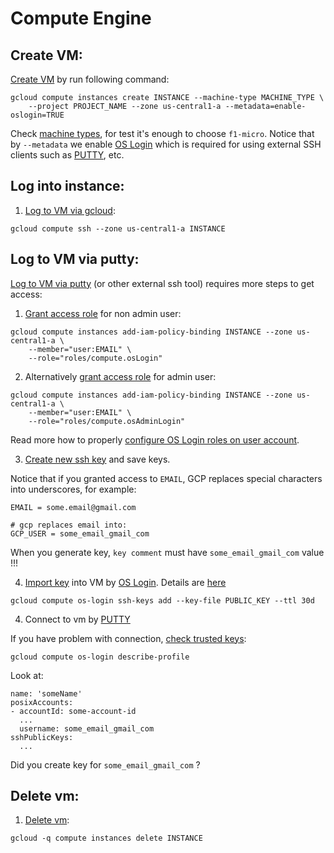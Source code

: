 # Compute Engine

## Create VM:

[Create VM](https://cloud.google.com/sdk/gcloud/reference/compute/instances/create) by run 
following command: 

```
gcloud compute instances create INSTANCE --machine-type MACHINE_TYPE \ 
    --project PROJECT_NAME --zone us-central1-a --metadata=enable-oslogin=TRUE
```

Check [machine types], for test it's enough to choose `f1-micro`.
Notice that by `--metadata` we enable [OS Login] which is required for using 
external SSH clients such as [PUTTY], etc. 

## Log into instance:

1. [Log to VM via gcloud]:

```
gcloud compute ssh --zone us-central1-a INSTANCE 
```

## Log to VM via putty:

[Log to VM via putty] (or other external ssh tool) requires more steps to get access:

1. [Grant access role] for non admin user: 

```
gcloud compute instances add-iam-policy-binding INSTANCE --zone us-central1-a \ 
    --member="user:EMAIL" \ 
    --role="roles/compute.osLogin"
``` 

2. Alternatively [grant access role] for admin user:

```
gcloud compute instances add-iam-policy-binding INSTANCE --zone us-central1-a \ 
    --member="user:EMAIL" \ 
    --role="roles/compute.osAdminLogin"
```

Read more how to properly [configure OS Login roles on user account].

3. [Create new ssh key] and save keys.

Notice that if you granted access to `EMAIL`, GCP replaces special characters into underscores, for example:

```
EMAIL = some.email@gmail.com

# gcp replaces email into:
GCP_USER = some_email_gmail_com
```

When you generate key, `key comment` must have `some_email_gmail_com` value !!!

4. [Import key] into VM by [OS Login]. Details are [here](https://cloud.google.com/compute/docs/instances/managing-instance-access#add_oslogin_keys)

```
gcloud compute os-login ssh-keys add --key-file PUBLIC_KEY --ttl 30d
```

4. Connect to vm by [PUTTY]

If you have problem with connection, [check trusted keys]:

```
gcloud compute os-login describe-profile
```

Look at:


```console
name: 'someName'
posixAccounts:
- accountId: some-account-id
  ...
  username: some_email_gmail_com
sshPublicKeys:
  ...
```

Did you create key for `some_email_gmail_com` ?

## Delete vm:

1. [Delete vm]:

```
gcloud -q compute instances delete INSTANCE
```

[machine types]: https://cloud.google.com/compute/docs/machine-types
[Log to VM via gcloud]: https://cloud.google.com/sdk/gcloud/reference/compute/ssh
[Log to VM via putty]: https://cloud.google.com/compute/docs/instances/connecting-advanced#thirdpartytools
[Create new ssh key]: https://cloud.google.com/compute/docs/instances/adding-removing-ssh-keys#createsshkeys
[Import key]: https://cloud.google.com/compute/docs/instances/connecting-advanced#provide-key
[OS Login]: https://cloud.google.com/compute/docs/oslogin
[Configure OS Login roles on user account]: https://cloud.google.com/compute/docs/instances/managing-instance-access#configure_users
[PUTTY]: https://www.putty.org/
[Grant access role]: https://cloud.google.com/sdk/gcloud/reference/compute/instances/add-iam-policy-binding
[Delete vm]: https://cloud.google.com/sdk/gcloud/reference/compute/instances/delete
[check trusted keys]: https://cloud.google.com/sdk/gcloud/reference/compute/os-login/describe-profile